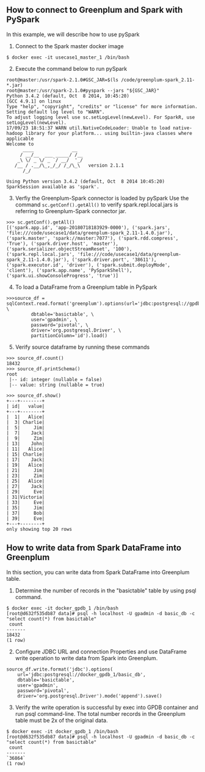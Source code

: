 
##  How to connect to Greenplum and Spark with PySpark
In this example, we will describe how to use pySpark

1. Connect to the Spark master docker image
```
$ docker exec -it usecase1_master_1 /bin/bash
```
2. Execute the command below to run pySpark
```
root@master:/usr/spark-2.1.0#GSC_JAR=$(ls /code/greenplum-spark_2.11-*.jar)
root@master:/usr/spark-2.1.0#pyspark --jars "${GSC_JAR}"
Python 3.4.2 (default, Oct  8 2014, 10:45:20)
[GCC 4.9.1] on linux
Type "help", "copyright", "credits" or "license" for more information.
Setting default log level to "WARN".
To adjust logging level use sc.setLogLevel(newLevel). For SparkR, use setLogLevel(newLevel).
17/09/23 18:51:37 WARN util.NativeCodeLoader: Unable to load native-hadoop library for your platform... using builtin-java classes where applicable
Welcome to
      ____              __
     / __/__  ___ _____/ /__
    _\ \/ _ \/ _ `/ __/  '_/
   /__ / .__/\_,_/_/ /_/\_\   version 2.1.1
      /_/

Using Python version 3.4.2 (default, Oct  8 2014 10:45:20)
SparkSession available as 'spark'.
```
3. Verfiy the Greenplum-Spark connector is loaded by pySpark
Use the command `sc.getConf().getAll()` to verify spark.repl.local.jars is referring to Greenplum-Spark connector jar.

```
>>> sc.getConf().getAll()
[('spark.app.id', 'app-20180718183929-0000'), ('spark.jars', 'file:///code/usecase1/data/greenplum-spark_2.11-1.4.0.jar'), ('spark.master', 'spark://master:7077'), ('spark.rdd.compress', 'True'), ('spark.driver.host', 'master'), ('spark.serializer.objectStreamReset', '100'), ('spark.repl.local.jars', 'file:///code/usecase1/data/greenplum-spark_2.11-1.4.0.jar'), ('spark.driver.port', '38611'), ('spark.executor.id', 'driver'), ('spark.submit.deployMode', 'client'), ('spark.app.name', 'PySparkShell'), ('spark.ui.showConsoleProgress', 'true')]
```
4. To load a DataFrame from a Greenplum table in PySpark

```
>>>source_df = sqlContext.read.format('greenplum').options(url='jdbc:postgresql://gpdbsne/basic_db', \
         dbtable='basictable', \
         user='gpadmin', \
         password='pivotal', \
         driver='org.postgresql.Driver', \
         partitionColumn='id').load()

```
5. Verify source dataframe by running these commands
```
>>> source_df.count()
18432
>>> source_df.printSchema()
root
 |-- id: integer (nullable = false)
 |-- value: string (nullable = true)

>>> source_df.show()
+---+--------+
| id|   value|
+---+--------+
|  1|   Alice|
|  3| Charlie|
|  5|     Jim|
|  7|    Jack|
|  9|     Zim|
| 13|    John|
| 11|   Alice|
| 15| Charlie|
| 17|    Jack|
| 19|   Alice|
| 21|     Jim|
| 23|     Zim|
| 25|   Alice|
| 27|    Jack|
| 29|     Eve|
| 31|Victoria|
| 33|     Eve|
| 35|     Jim|
| 37|     Bob|
| 39|     Eve|
+---+--------+
only showing top 20 rows
```

## How to write data from Spark DataFrame into Greenplum
In this section, you can write data from Spark DataFrame into Greenplum table.

1. Determine the number of records in the "basictable" table by using psql command.  
```
$ docker exec -it docker_gpdb_1 /bin/bash
[root@d632f535db87 data]# psql -h localhost -U gpadmin -d basic_db -c "select count(*) from basictable"
 count
-------
18432
(1 row)
```
2. Configure JDBC URL and connection Properties and use DataFrame write operation to write data from Spark into Greenplum.
```
source_df.write.format('jdbc').options(
    url='jdbc:postgresql://docker_gpdb_1/basic_db',
    dbtable='basictable',
    user='gpadmin',
    password='pivotal',
    driver='org.postgresql.Driver').mode('append').save()

```
3. Verify the write operation is successful by exec into GPDB container and run psql command-line. The total number records in the Greenplum table must be 2x of the original data.
```
$ docker exec -it docker_gpdb_1 /bin/bash
[root@d632f535db87 data]# psql -h localhost -U gpadmin -d basic_db -c "select count(*) from basictable"
 count
-------
`36864`
(1 row)
```

